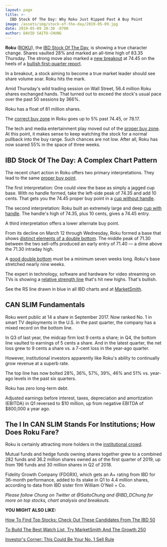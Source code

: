 ```yaml
---
layout: page
title: >-
  IBD Stock Of The Day: Why Roku Just Ripped Past A Buy Point
image: /assets/img/stock-of-the-day/2019-05-09.jpg
date: 2019-05-09 20:30 -0700
author: DAVID SAITO-CHUNG
---
```







**Roku** ([ROKU](https://research.investors.com/quote.aspx?symbol=ROKU)), the [IBD Stock Of The Day](https://www.investors.com/research/ibd-stock-of-the-day/), is showing a true character change. Shares vaulted 28% and marked an all-time high of 83.35 Thursday. The strong move also marked a [new breakout](https://www.investors.com/how-to-invest/investors-corner/what-is-stock-breakout/) at 74.45 on the heels of a [bullish first-quarter report](https://www.investors.com/news/technology/click/roku-earnings-q1-2019-roku-stock/).




In a breakout, a stock aiming to become a true market leader should see share volume soar. Roku hits the mark.


Amid Thursday's wild trading session on Wall Street, 56.4 million Roku shares exchanged hands. That turned out to exceed the stock's usual pace over the past 50 sessions by 366%.


Roku has a float of 81 million shares.


The [correct buy zone](https://www.investors.com/how-to-invest/investors-corner/nvidia-buy-range/) in Roku goes up to 5% past 74.45, or 78.17.


The tech and media entertainment play moved out of the [proper buy zone](https://www.investors.com/how-to-invest/investors-corner/nvidia-buy-range/). At this point, it makes sense to keep watching the stock for a normal pullback into the buy range. Such chances are not low. After all, Roku has now soared 55% in the space of three weeks.


IBD Stock Of The Day: A Complex Chart Pattern
---------------------------------------------



The recent chart action in Roku offers two primary interpretations. They lead to the same [proper buy point](https://www.investors.com/how-to-invest/inv).


The first interpretation: One could view the base as simply a jagged cup base. With no handle formed, take the left-side peak of 74.35 and add 10 cents. That gets you the 74.45 proper buy point in a [cup without handle](https://www.investors.com/how-to-invest/investors-corner/investing-202-why-some-great-cup-bases-dont-form-a-handle/).


The second interpretation: Roku built an extremely large and deep [cup with handle](https://www.investors.com/how-to-invest/investors-corner/the-basics-how-to-analyze-a-stocks-cup-with-handle/). The handle's high of 74.35, plus 10 cents, gives a 74.45 entry.


A third interpretation offers a lower alternate buy point.



From its decline on March 12 through Wednesday, Roku formed a base that shows [distinct elements of a double bottom](https://www.investors.com/how-to-invest/investors-corner/when-buy-growth-stocks-why-double-bottom-base-fuels-strong-breakouts/). The middle peak of 71.30 between the two sell-offs produced an early entry of 71.40 — a dime above the 71.30 intraday high.


A [good double bottom](https://www.investors.com/how-to-invest/investors-corner/what-is-double-bottom-base-biotech-stocks/) must be a minimum seven weeks long. Roku's base stretched nearly nine weeks.


The expert in technology, software and hardware for video streaming on TVs is showing a [relative strength line](https://www.investors.com/how-to-invest/investors-corner/a-stock-breakout-specialty-tool-the-relative-strength-line/) that's hit new highs. That's bullish.


See the RS line drawn in blue in all IBD charts and at [MarketSmith](https://marketsmith.investors.com/?src=A012BF).


CAN SLIM Fundamentals
---------------------


Roku went public at 14 a share in September 2017. Now ranked No. 1 in smart TV deployments in the U.S. in the past quarter, the company has a mixed record on the bottom line.


In Q3 of last year, the midcap firm lost 9 cents a share; in Q4, the bottom line vaulted to earnings of 5 cents a share. And in the latest quarter, the net loss grew to 9 cents a share vs. a 7-cent loss in the year-ago quarter.


However, institutional investors apparently like Roku's ability to continually grow revenue at a superb rate.


The top line has now bolted 28%, 36%, 57%, 39%, 46% and 51% vs. year- ago levels in the past six quarters.


Roku has zero long-term debt.


Adjusted earnings before interest, taxes, depreciation and amortization (EBITDA) in Q1 reversed to $10 million, up from negative EBITDA of $800,000 a year ago.


The I In CAN SLIM Stands For Institutions; How Does Roku Fare?
--------------------------------------------------------------


Roku is certainly attracting more holders in the [institutional crowd](https://www.investors.com/ibd-university/can-slim/institutional-sponsorship/).


Mutual funds and hedge funds owning shares together grew to a combined 282 funds and 36.2 million shares owned as of the first quarter of 2019, up from 196 funds and 30 million shares in Q2 of 2018.


Fidelity Growth Company (FDGRX), which gets an A+ rating from IBD for 36-month performance, added to its stake in Q1 to 4.4 million shares, according to data from IBD sister firm William O'Neil + Co.


*Please follow Chung on Twitter at @SaitoChung and @IBD\_DChung for more on top stocks, chart analysis and breakouts.*


**YOU MIGHT ALSO LIKE:**


[How To Find Top Stocks: Check Out These Candidates From The IBD 50](https://www.investors.com/research/ibd-50-growth-stocks-to-watch/)


[To Build The Best Watch List, Try MarketSmith And The Growth 250](https://www.investors.com/product/marketsmith/?artProdLink=MarketSmith)


[Investor's Corner: This Could Be Your No. 1 Sell Rule](https://www.investors.com/how-to-invest/investors-corner/when-to-sell-growth-stocks-number-1-rule/)




